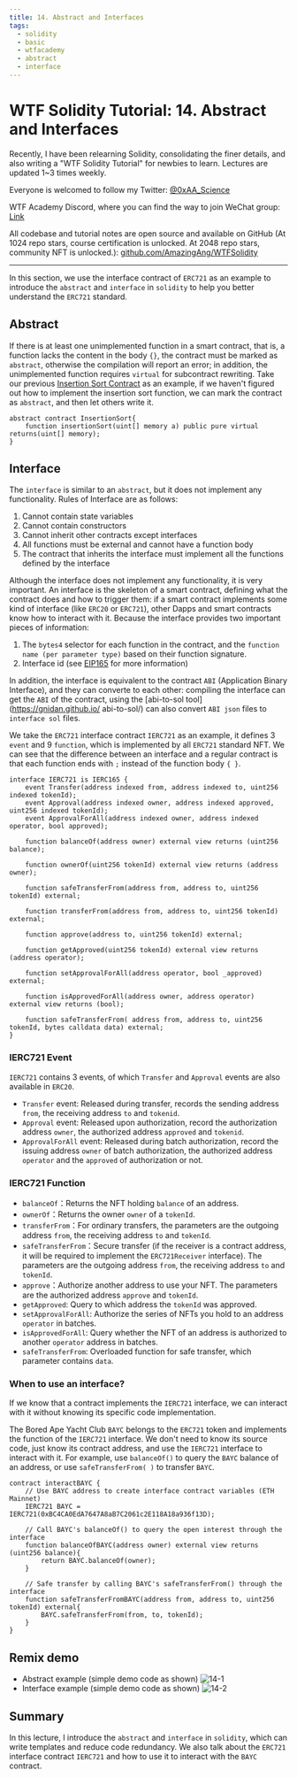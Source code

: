 ```yaml
---
title: 14. Abstract and Interfaces
tags:
  - solidity
  - basic
  - wtfacademy
  - abstract
  - interface
---
```


# WTF Solidity Tutorial: 14. Abstract and Interfaces

Recently, I have been relearning Solidity, consolidating the finer details, and also writing a "WTF Solidity Tutorial" for newbies to learn. Lectures are updated 1~3 times weekly. 

Everyone is welcomed to follow my Twitter: [@0xAA_Science](https://twitter.com/0xAA_Science)

WTF Academy Discord, where you can find the way to join WeChat group: [Link](https://discord.gg/5akcruXrsk)

All codebase and tutorial notes are open source and available on GitHub (At 1024 repo stars, course certification is unlocked. At 2048 repo stars, community NFT is unlocked.): [github.com/AmazingAng/WTFSolidity](https://github.com/AmazingAng/WTFSolidity)

-----

In this section, we use the interface contract of `ERC721` as an example to introduce the `abstract` and `interface` in `solidity` to help you better understand the `ERC721` standard.

## Abstract

If there is at least one unimplemented function in a smart contract, that is, a function lacks the content in the body `{}`, 
the contract must be marked as `abstract`, otherwise the compilation will report an error; in addition, the unimplemented function requires `virtual` for subcontract rewriting. 
Take our previous [Insertion Sort Contract](https://github.com/AmazingAng/WTFSolidity/tree/main/07_InsertionSort) as an example, 
if we haven't figured out how to implement the insertion sort function, we can mark the contract as `abstract`, and then let others write it.

```solidity
abstract contract InsertionSort{
    function insertionSort(uint[] memory a) public pure virtual returns(uint[] memory);
}
```
## Interface

The `interface` is similar to an `abstract`, but it does not implement any functionality. Rules of Interface are as follows:

1. Cannot contain state variables
2. Cannot contain constructors
3. Cannot inherit other contracts except interfaces
4. All functions must be external and cannot have a function body
5. The contract that inherits the interface must implement all the functions defined by the interface

Although the interface does not implement any functionality, it is very important. An interface is the skeleton of a smart contract, 
defining what the contract does and how to trigger them: if a smart contract implements some kind of interface (like `ERC20` or `ERC721`), 
other Dapps and smart contracts know how to interact with it. Because the interface provides two important pieces of information:

1. The `bytes4` selector for each function in the contract, and the `function name (per parameter type)` based on their function signature.
2. Interface id (see [EIP165](https://eips.ethereum.org/EIPS/eip-165) for more information)

In addition, the interface is equivalent to the contract `ABI` (Application Binary Interface), 
and they can converte to each other: compiling the interface can get the `ABI` of the contract, 
using the [abi-to-sol tool](https://gnidan.github.io/ abi-to-sol/) can also convert `ABI json` files to `interface sol` files.

We take the `ERC721` interface contract `IERC721` as an example, it defines 3 `event` and 9 `function`, 
which is implemented by all `ERC721` standard NFT. We can see that the difference between an interface and a regular contract is that 
each function ends with `;` instead of the function body `{ }`.

```solidity
interface IERC721 is IERC165 {
    event Transfer(address indexed from, address indexed to, uint256 indexed tokenId);
    event Approval(address indexed owner, address indexed approved, uint256 indexed tokenId);
    event ApprovalForAll(address indexed owner, address indexed operator, bool approved);
    
    function balanceOf(address owner) external view returns (uint256 balance);

    function ownerOf(uint256 tokenId) external view returns (address owner);

    function safeTransferFrom(address from, address to, uint256 tokenId) external;

    function transferFrom(address from, address to, uint256 tokenId) external;

    function approve(address to, uint256 tokenId) external;

    function getApproved(uint256 tokenId) external view returns (address operator);

    function setApprovalForAll(address operator, bool _approved) external;

    function isApprovedForAll(address owner, address operator) external view returns (bool);

    function safeTransferFrom( address from, address to, uint256 tokenId, bytes calldata data) external;
}
```

### IERC721 Event
`IERC721` contains 3 events, of which `Transfer` and `Approval` events are also available in `ERC20`.
- `Transfer` event: Released during transfer, records the sending address `from`, the receiving address `to` and `tokenid`.
- `Approval` event: Released upon authorization, record the authorization address `owner`, the authorized address `approved` and `tokenid`.
- `ApprovalForAll` event: Released during batch authorization, record the issuing address `owner` of batch authorization, the authorized address `operator` and the `approved` of authorization or not.

### IERC721 Function
- `balanceOf`：Returns the NFT holding `balance` of an address.
- `ownerOf`：Returns the owner `owner` of a `tokenId`.
- `transferFrom`：For ordinary transfers, the parameters are the outgoing address `from`, the receiving address `to` and `tokenId`.
- `safeTransferFrom`：Secure transfer (if the receiver is a contract address, it will be required to implement the `ERC721Receiver` interface). The parameters are the outgoing address `from`, the receiving address `to` and `tokenId`.
- `approve`：Authorize another address to use your NFT. The parameters are the authorized address `approve` and `tokenId`.
- `getApproved`: Query to which address the `tokenId` was approved.
- `setApprovalForAll`: Authorize the series of NFTs you hold to an address `operator` in batches.
- `isApprovedForAll`: Query whether the NFT of an address is authorized to another `operator` address in batches.
- `safeTransferFrom`: Overloaded function for safe transfer, which parameter contains `data`.


### When to use an interface?
If we know that a contract implements the `IERC721` interface, we can interact with it without knowing its specific code implementation.

The Bored Ape Yacht Club `BAYC` belongs to the `ERC721` token and implements the function of the `IERC721` interface. 
We don't need to know its source code, just know its contract address, and use the `IERC721` interface to interact with it. 
For example, use `balanceOf()` to query the `BAYC` balance of an address, or use `safeTransferFrom( )` to transfer `BAYC`.


```solidity
contract interactBAYC {
    // Use BAYC address to create interface contract variables (ETH Mainnet)
    IERC721 BAYC = IERC721(0xBC4CA0EdA7647A8aB7C2061c2E118A18a936f13D);

    // Call BAYC's balanceOf() to query the open interest through the interface
    function balanceOfBAYC(address owner) external view returns (uint256 balance){
        return BAYC.balanceOf(owner);
    }

    // Safe transfer by calling BAYC's safeTransferFrom() through the interface
    function safeTransferFromBAYC(address from, address to, uint256 tokenId) external{
        BAYC.safeTransferFrom(from, to, tokenId);
    }
}
```

## Remix demo
- Abstract example (simple demo code as shown)
  ![14-1](./img/14-1.png)
- Interface example (simple demo code as shown)
  ![14-2](./img/14-2.png)

## Summary
In this lecture, I introduce the `abstract` and `interface` in `solidity`, which can write templates and reduce code redundancy.
We also talk about the `ERC721` interface contract `IERC721` and how to use it to interact with the `BAYC` contract.

